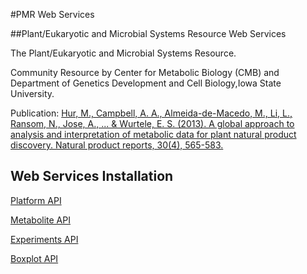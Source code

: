 #PMR Web Services

##Plant/Eukaryotic and Microbial Systems Resource Web Services

The Plant/Eukaryotic and Microbial Systems Resource.

Community Resource by Center for Metabolic Biology (CMB) and Department of Genetics Development and Cell Biology,Iowa State University.

Publication: [Hur, M., Campbell, A. A., Almeida-de-Macedo, M., Li, L., Ransom, N., Jose, A., ... & Wurtele, E. S. (2013). A global approach to analysis and interpretation of metabolic data for plant natural product discovery. Natural product reports, 30(4), 565-583.](http://pubs.rsc.org/en/Content/ArticleLanding/2013/NP/C3NP20111B#!divAbstract)

## Web Services Installation

[Platform API](services/platform_api/INSTALL.md)

[Metabolite API](services/metabolite_api/INSTALL.md)

[Experiments API](services/experiments_api/INSTALL.md)

[Boxplot API](services/boxplot_api/INSTALL.md)